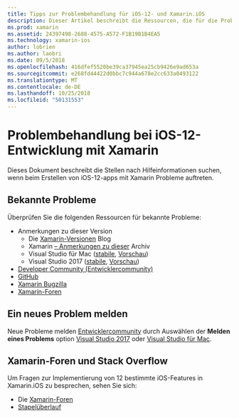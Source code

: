 ```yaml
---
title: Tipps zur Problembehandlung für iOS-12- und Xamarin.iOS
description: Dieser Artikel beschreibt die Ressourcen, die für die Problembehandlung bei der Entwicklung der Xamarin.iOS-Anwendungen verwendet werden können. Es werden bekannte Probleme, die ein neues Problem sowie andere Ressourcen zur Problembehandlung erläutert.
ms.prod: xamarin
ms.assetid: 24397498-2688-4575-A572-F1B19B1B4EA5
ms.technology: xamarin-ios
author: lobrien
ms.author: laobri
ms.date: 09/5/2018
ms.openlocfilehash: 416dfef5520be39ca37945ea25cb9426e9ad653a
ms.sourcegitcommit: e268fd44422d0bbc7c944a678e2cc633a0493122
ms.translationtype: MT
ms.contentlocale: de-DE
ms.lasthandoff: 10/25/2018
ms.locfileid: "50131553"
---
```

# <a name="troubleshooting-ios-12-development-with-xamarin"></a>Problembehandlung bei iOS-12-Entwicklung mit Xamarin

Dieses Dokument beschreibt die Stellen nach Hilfeinformationen suchen, wenn beim Erstellen von iOS-12-apps mit Xamarin Probleme auftreten.

## <a name="known-issues"></a>Bekannte Probleme

Überprüfen Sie die folgenden Ressourcen für bekannte Probleme:

- Anmerkungen zu dieser Version
    - Die [Xamarin-Versionen](http://releases.xamarin.com/) Blog
    - Xamarin [– Anmerkungen zu dieser](https://developer.xamarin.com/releases/) Archiv
    - Visual Studio für Mac ([stabile](https://docs.microsoft.com/visualstudio/releasenotes/vs2017-mac-relnotes), [Vorschau](https://docs.microsoft.com/visualstudio/releasenotes/vs2017-mac-preview-relnotes))
    - Visual Studio 2017 ([stabile](https://docs.microsoft.com/visualstudio/releasenotes/vs2017-relnotes), [Vorschau](https://docs.microsoft.com/visualstudio/releasenotes/vs2017-preview-relnotes))
- [Developer Community (Entwicklercommunity)](https://developercommunity.visualstudio.com/search.html)
- [GitHub](https://github.com/xamarin/xamarin-macios/issues)
- [Xamarin Bugzilla](https://bugzilla.xamarin.com/query.cgi?product=iOS)
- [Xamarin-Foren](https://forums.xamarin.com/categories/ios)

## <a name="report-a-new-issue"></a>Ein neues Problem melden

Neue Probleme melden [Entwicklercommunity](https://developercommunity.visualstudio.com/spaces/8/index.html) durch Auswählen der **Melden eines Problems** option [Visual Studio 2017](https://docs.microsoft.com/visualstudio/ide/how-to-report-a-problem-with-visual-studio-2017) oder [Visual Studio für Mac](https://docs.microsoft.com/visualstudio/mac/report-a-problem).

## <a name="xamarin-forums-and-stack-overflow"></a>Xamarin-Foren und Stack Overflow

Um Fragen zur Implementierung von 12 bestimmte iOS-Features in Xamarin.iOS zu besprechen, sehen Sie sich:

- Die [Xamarin-Foren](http://forums.xamarin.com/categories/ios)
- [Stapelüberlauf](http://stackoverflow.com/search?tab=newest&q=xamarin)
